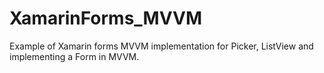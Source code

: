 # XamarinForms_MVVM
Example of Xamarin forms MVVM implementation for Picker, ListView and implementing a Form in MVVM.
